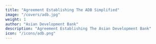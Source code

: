 ```yaml
---
title: "Agreement Establishing The ADB Simplified"
image: "/covers/adb.jpg"
weight: 1
author: "Asian Development Bank"
description: "Agreement Establishing The Asian Development Bank"
icon: "/icons/adb.png"
---
```


<!-- # date=  1945-06-26 -->

